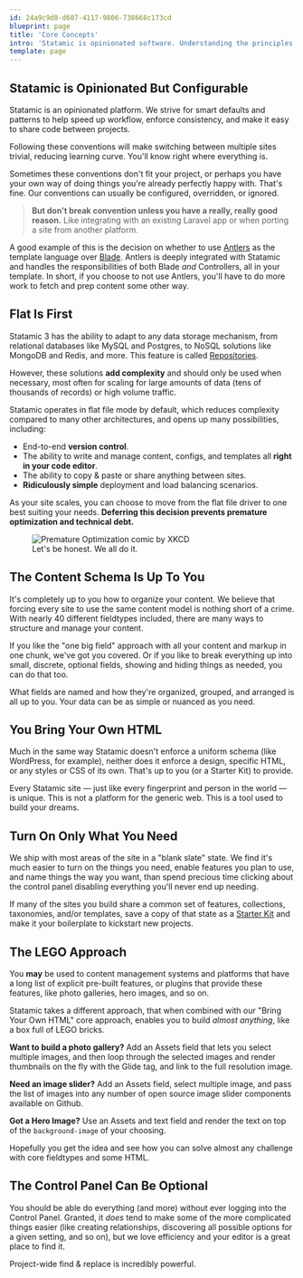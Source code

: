 ```yaml
---
id: 24a9c9d8-d607-4117-9806-738668c173cd
blueprint: page
title: 'Core Concepts'
intro: 'Statamic is opinionated software. Understanding the principles we follow  and apply to our core concepts, features, and conventions will help train your intuition and understanding of how to take advantage of Statamic in its fullest. This is a fancy way of saying you will need to RTFM less if you understand this more.'
template: page
---
```

## Statamic is Opinionated But Configurable

Statamic is an opinionated platform. We strive for smart defaults and patterns to help speed up workflow, enforce consistency, and make it easy to share code between projects.

Following these conventions will make switching between multiple sites trivial, reducing learning curve. You'll know right where everything is.

Sometimes these conventions don't fit your project, or perhaps you have your own way of doing things you're already perfectly happy with. That's fine. Our conventions can usually be configured, overridden, or ignored.

> **But don't break convention unless you have a really, really good reason.** Like integrating with an existing Laravel app or when porting a site from another platform.

A good example of this is the decision on whether to use [Antlers](/antlers) as the template language over [Blade](https://laravel.com/docs/blade). Antlers is deeply integrated with Statamic and handles the responsibilities of both Blade _and_ Controllers, all in your template. In short, if you choose to not use Antlers, you'll have to do more work to fetch and prep content some other way.

## Flat Is First

Statamic 3 has the ability to adapt to any data storage mechanism, from relational databases like MySQL and Postgres, to NoSQL solutions like MongoDB and Redis, and more. This feature is called [Repositories](/extending/repositories).

However, these solutions **add complexity** and should only be used when necessary, most often for scaling for large amounts of data (tens of thousands of records) or high volume traffic.

Statamic operates in flat file mode by default, which reduces complexity compared to many other architectures, and opens up many possibilities, including:

- End-to-end **version control**.
- The ability to write and manage content, configs, and templates all **right in your code editor**.
- The ability to copy & paste or share anything between sites.
- **Ridiculously simple** deployment and load balancing scenarios.

As your site scales, you can choose to move from the flat file driver to one best suiting your needs. **Deferring this decision prevents premature optimization and technical debt.**

<figure>
    <img src="https://imgs.xkcd.com/comics/the_general_problem.png" alt="Premature Optimization comic by XKCD">
    <figcaption>Let's be honest. We all do it.</figcaption>
</figure>

## The Content Schema Is Up To You

It's completely up to you how to organize your content. We believe that forcing every site to use the same content model is nothing short of a crime. With nearly 40 different fieldtypes included, there are many ways to structure and manage your content.

If you like the "one big field" approach with all your content and markup in one chunk, we've got you covered. Or if you like to break everything up into small, discrete, optional fields, showing and hiding things as needed, you can do that too.

What fields are named and how they're organized, grouped, and arranged is all up to you. Your data can be as simple or nuanced as you need.

## You Bring Your Own HTML

Much in the same way Statamic doesn't enforce a uniform schema (like WordPress, for example), neither does it enforce a design, specific HTML, or any styles or CSS of its own. That's up to you (or a Starter Kit) to provide.

Every Statamic site &mdash; just like every fingerprint and person in the world &mdash; is unique. This is not a platform for the generic web. This is a tool used to build your dreams.

## Turn On Only What You Need

We ship with most areas of the site in a "blank slate" state. We find it's much easier to turn on the things you need, enable features you plan to use, and name things the way you want, than spend precious time clicking about the control panel disabling everything you'll never end up needing.

If many of the sites you build share a common set of features, collections, taxonomies, and/or templates, save a copy of that state as a [Starter Kit](/starter-kits) and make it your boilerplate to kickstart new projects.

## The LEGO Approach

You **may** be used to content management systems and platforms that have a long list of explicit pre-built features, or plugins that provide these features, like photo galleries, hero images, and so on.

Statamic takes a different approach, that when combined with our "Bring Your Own HTML" core approach, enables you to build _almost anything_, like a box full of LEGO bricks.

**Want to build a photo gallery?** Add an Assets field that lets you select multiple images, and then loop through the selected images and render thumbnails on the fly with the Glide tag, and link to the full resolution image.

**Need an image slider?** Add an Assets field, select multiple image, and pass the list of images into any number of open source image slider components available on Github.

**Got a Hero Image?** Use an Assets and text field and render the text on top of the `background-image` of your choosing.

Hopefully you get the idea and see how you can solve almost any challenge with core fieldtypes and some HTML.

## The Control Panel Can Be Optional

You should be able do everything (and more) without ever logging into the Control Panel. Granted, it _does_ tend to make some of the more complicated things easier (like creating relationships, discovering all possible options for a given setting, and so on), but we love efficiency and your editor is a great place to find it.

Project-wide find & replace is incredibly powerful.
